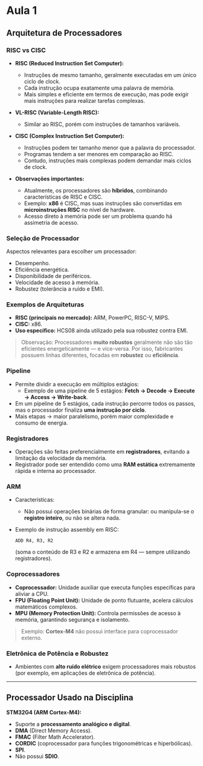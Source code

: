 # Aula 1

## Arquitetura de Processadores

### RISC vs CISC

* **RISC (Reduced Instruction Set Computer):**

  * Instruções de mesmo tamanho, geralmente executadas em um único ciclo de clock.
  * Cada instrução ocupa exatamente uma palavra de memória.
  * Mais simples e eficiente em termos de execução, mas pode exigir mais instruções para realizar tarefas complexas.

* **VL-RISC (Variable-Length RISC):**

  * Similar ao RISC, porém com instruções de tamanhos variáveis.

* **CISC (Complex Instruction Set Computer):**

  * Instruções podem ter tamanho menor que a palavra do processador.
  * Programas tendem a ser menores em comparação ao RISC.
  * Contudo, instruções mais complexas podem demandar mais ciclos de clock.

* **Observações importantes:**

  * Atualmente, os processadores são **híbridos**, combinando características de RISC e CISC.
  * Exemplo: **x86** é CISC, mas suas instruções são convertidas em **microinstruções RISC** no nível de hardware.
  * Acesso direto à memória pode ser um problema quando há assimetria de acesso.

### Seleção de Processador

Aspectos relevantes para escolher um processador:

* Desempenho.
* Eficiência energética.
* Disponibilidade de periféricos.
* Velocidade de acesso à memória.
* Robustez (tolerância a ruído e EMI).

### Exemplos de Arquiteturas

* **RISC (principais no mercado):** ARM, PowerPC, RISC-V, MIPS.
* **CISC:** x86.
* **Uso específico:** HCS08 ainda utilizado pela sua robustez contra EMI.

> Observação: Processadores **muito robustos** geralmente não são tão eficientes energeticamente — e vice-versa. Por isso, fabricantes possuem linhas diferentes, focadas em **robustez** ou **eficiência**.

### Pipeline

* Permite dividir a execução em múltiplos estágios:
  * Exemplo de uma pipeline de 5 estágios: **Fetch → Decode → Execute → Access → Write-back**.
* Em um pipeline de 5 estágios, cada instrução percorre todos os passos, mas o processador finaliza **uma instrução por ciclo**.
* Mais etapas → maior paralelismo, porém maior complexidade e consumo de energia.

### Registradores

* Operações são feitas preferencialmente em **registradores**, evitando a limitação da velocidade da memória.
* Registrador pode ser entendido como uma **RAM estática** extremamente rápida e interna ao processador.

### ARM

* Características:

  * Não possui operações binárias de forma granular: ou manipula-se o **registro inteiro**, ou não se altera nada.
* Exemplo de instrução assembly em RISC:

  ```
  ADD R4, R3, R2
  ```

  (soma o conteúdo de R3 e R2 e armazena em R4 — sempre utilizando registradores).

### Coprocessadores

* **Coprocessador:** Unidade auxiliar que executa funções específicas para aliviar a CPU.
* **FPU (Floating Point Unit):** Unidade de ponto flutuante, acelera cálculos matemáticos complexos.
* **MPU (Memory Protection Unit):** Controla permissões de acesso à memória, garantindo segurança e isolamento.

> Exemplo: **Cortex-M4** não possui interface para coprocessador externo.

### Eletrônica de Potência e Robustez

* Ambientes com **alto ruído elétrico** exigem processadores mais robustos (por exemplo, em aplicações de eletrônica de potência).

---

## Processador Usado na Disciplina

**STM32G4 (ARM Cortex-M4):**

* Suporte a **processamento analógico e digital**.
* **DMA** (Direct Memory Access).
* **FMAC** (Filter Math Accelerator).
* **CORDIC** (coprocessador para funções trigonométricas e hiperbólicas).
* **SPI**.
* Não possui **SDIO**.